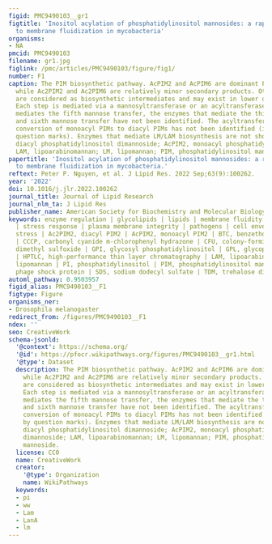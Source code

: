```yaml
---
figid: PMC9490103__gr1
figtitle: 'Inositol acylation of phosphatidylinositol mannosides: a rapid mass response
  to membrane fluidization in mycobacteria'
organisms:
- NA
pmcid: PMC9490103
filename: gr1.jpg
figlink: /pmc/articles/PMC9490103/figure/fig1/
number: F1
caption: The PIM biosynthetic pathway. AcPIM2 and AcPIM6 are dominant PIM species,
  while Ac2PIM2 and Ac2PIM6 are relatively minor secondary products. Other PIM species
  are considered as biosynthetic intermediates and may exist in lower quantities.
  Each step is mediated via a mannosyltransferase or an acyltransferase. While PimE
  mediates the fifth mannose transfer, the enzymes that mediate the third, fourth,
  and sixth mannose transfer have not been identified. The acyltransferase-mediating
  conversion of monoacyl PIMs to diacyl PIMs has not been identified (indicated by
  question marks). Enzymes that mediate LM/LAM biosynthesis are not shown. Ac2PIM2,
  diacyl phosphatidylinositol dimannoside; AcPIM2, monoacyl phosphatidylinositol dimannoside;
  LAM, lipoarabinomannan; LM, lipomannan; PIM, phosphatidylinositol mannoside.
papertitle: 'Inositol acylation of phosphatidylinositol mannosides: a rapid mass response
  to membrane fluidization in mycobacteria.'
reftext: Peter P. Nguyen, et al. J Lipid Res. 2022 Sep;63(9):100262.
year: '2022'
doi: 10.1016/j.jlr.2022.100262
journal_title: Journal of Lipid Research
journal_nlm_ta: J Lipid Res
publisher_name: American Society for Biochemistry and Molecular Biology
keywords: enzyme regulation | glycolipids | lipids | membrane fluidity | metabolism
  | stress response | plasma membrane integrity | pathogens | cell envelope | heat
  stress | Ac2PIM2, diacyl PIM2 | AcPIM2, monoacyl PIM2 | BTC, benzethonium chloride
  | CCCP, carbonyl cyanide m-chlorophenyl hydrazone | CFU, colony-forming unit | DMSO,
  dimethyl sulfoxide | GPI, glycosyl phosphatidylinositol | GPL, glycopeptidolipid
  | HPTLC, high-performance thin layer chromatography | LAM, lipoarabinomannan | LM,
  lipomannan | PI, phosphatidylinositol | PIM, phosphatidylinositol mannoside | Psp,
  phage shock protein | SDS, sodium dodecyl sulfate | TDM, trehalose dimycolate
automl_pathway: 0.9503957
figid_alias: PMC9490103__F1
figtype: Figure
organisms_ner:
- Drosophila melanogaster
redirect_from: /figures/PMC9490103__F1
ndex: ''
seo: CreativeWork
schema-jsonld:
  '@context': https://schema.org/
  '@id': https://pfocr.wikipathways.org/figures/PMC9490103__gr1.html
  '@type': Dataset
  description: The PIM biosynthetic pathway. AcPIM2 and AcPIM6 are dominant PIM species,
    while Ac2PIM2 and Ac2PIM6 are relatively minor secondary products. Other PIM species
    are considered as biosynthetic intermediates and may exist in lower quantities.
    Each step is mediated via a mannosyltransferase or an acyltransferase. While PimE
    mediates the fifth mannose transfer, the enzymes that mediate the third, fourth,
    and sixth mannose transfer have not been identified. The acyltransferase-mediating
    conversion of monoacyl PIMs to diacyl PIMs has not been identified (indicated
    by question marks). Enzymes that mediate LM/LAM biosynthesis are not shown. Ac2PIM2,
    diacyl phosphatidylinositol dimannoside; AcPIM2, monoacyl phosphatidylinositol
    dimannoside; LAM, lipoarabinomannan; LM, lipomannan; PIM, phosphatidylinositol
    mannoside.
  license: CC0
  name: CreativeWork
  creator:
    '@type': Organization
    name: WikiPathways
  keywords:
  - pi
  - ww
  - Lam
  - LanA
  - lm
---
```

